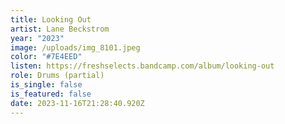 ```yaml
---
title: Looking Out
artist: Lane Beckstrom
year: "2023"
image: /uploads/img_8101.jpeg
color: "#7E4EED"
listen: https://freshselects.bandcamp.com/album/looking-out
role: Drums (partial)
is_single: false
is_featured: false
date: 2023-11-16T21:28:40.920Z
---
```

